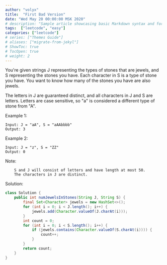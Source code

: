 ```yaml
---
author: "volyx"
title:  "First Bad Version"
date: "Wed May 20 00:00:00 MSK 2020"
# description: "Sample article showcasing basic Markdown syntax and formatting for HTML elements."
tags:  ["leetcode", "easy"]
categories: ["leetcode"]
# series: ["Themes Guide"]
# aliases: ["migrate-from-jekyl"]
# ShowToc: true
# TocOpen: true
# weight: 2
---
```


You're given strings J representing the types of stones that are jewels, and S representing the stones you have.  Each character in S is a type of stone you have.  You want to know how many of the stones you have are also jewels.

The letters in J are guaranteed distinct, and all characters in J and S are letters. Letters are case sensitive, so "a" is considered a different type of stone from "A".

Example 1:
```
Input: J = "aA", S = "aAAbbbb"
Output: 3
```

Example 2:
```
Input: J = "z", S = "ZZ"
Output: 0
```

Note:
```
    S and J will consist of letters and have length at most 50.
    The characters in J are distinct.
```


 
Solution: 

```java
class Solution {
    public int numJewelsInStones(String J, String S) {
        final Set<Character> jewels = new HashSet<>();
        for (int i = 0; i < J.length(); i++) {
            jewels.add(Character.valueOf(J.charAt(i)));
        }
        int count = 0;
        for (int i = 0; i < S.length(); i++) {
            if (jewels.contains(Character.valueOf(S.charAt(i)))) {
                count++;
            }
        }
        return count;
    }
}
